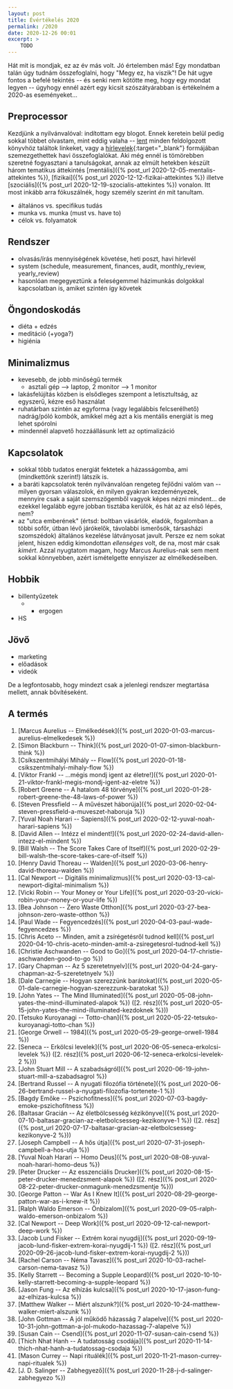 ```yaml
---
layout: post
title: Évértékelés 2020
permalink: /2020
date: 2020-12-26 00:01
excerpt: >
    TODO
---
```


Hát mit is mondjak, ez az év más volt.
Jó értelemben más!
Egy mondatban talán úgy tudnám összefoglalni, hogy "Megy ez, ha viszik"!
De hát ugye fontos a befelé tekintés -- és senki nem kötötte meg, hogy egy mondat legyen -- úgyhogy ennél azért egy kicsit szószátyárabban is értékelném a 2020-as eseményeket...

## Preprocessor

Kezdjünk a nyilvánvalóval: indítottam egy blogot.
Ennek keretein belül pedig sokkal többet olvastam, mint eddig valaha -- [lent](#termes) minden feldolgozott könyvhöz találtok linkeket, vagy a [hírlevelek](https://us4.campaign-archive.com/home/?u=5f516fde803e02feec2eea49a&id=64f174a989){:target="_blank"} formájában szemezgethettek havi összefoglalókat.
Aki még ennél is tömörebben szeretné fogyasztani a tanulságokat, annak az elmúlt hetekben készült három tematikus áttekintés [mentális]({% post_url 2020-12-05-mentalis-attekintes %}), [fizikai]({% post_url 2020-12-12-fizikai-attekintes %}) illetve [szociális]({% post_url 2020-12-19-szocialis-attekintes %}) vonalon.
Itt most inkább arra fókuszálnék, hogy személy szerint *én* mit tanultam.

- általános vs. specifikus tudás
- munka vs. munka (must vs. have to)
- célok vs. folyamatok

## Rendszer

- olvasás/írás mennyiségének követése, heti poszt, havi hírlevél
- system (schedule, measurement, finances, audit, monthly_review, yearly_review)
- hasonlóan megegyeztünk a feleségemmel házimunkás dolgokkal kapcsolatban is, amiket szintén így követek

## Öngondoskodás

- diéta + edzés
- meditáció (+yoga?)
- higiénia


## Minimalizmus

- kevesebb, de jobb minőségű termék
    - asztali gép --> laptop, 2 monitor --> 1 monitor
- lakásfelújítás közben is elsődleges szempont a letisztultság, az egyszerű, kézre eső használat
- ruhatárban szintén az egyforma (vagy legalábbis felcserélhető) nadrág/póló kombók, amikkel még azt a kis mentális energiát is meg lehet spórolni
- mindennél alapvető hozzáállásunk lett az optimalizáció



## Kapcsolatok

- sokkal több tudatos energiát fektetek a házasságomba, ami (mindkettőnk szerint!) látszik is.
- a baráti kapcsolatok terén nyilvánvalóan rengeteg fejlődni valóm van -- milyen gyorsan válaszolok, én milyen gyakran kezdeményezek, mennyire csak a saját szemszögemből vagyok képes nézni mindent... de ezekkel legalább egyre jobban tisztába kerülök, és hát az az első lépés, nem?
- az "utca emberének" (értsd: boltban vásárlók, eladók, fogalomban a többi sofőr, útban lévő járókelők, távolabbi ismerősök, társasházi szomszédok) általános kezelése látványosat javult.
Persze ez nem sokat jelent, hiszen eddig kimondottan *ellenséges* volt, de na, most már csak *kimért*.
Azzal nyugtatom magam, hogy Marcus Aurelius-nak sem ment sokkal könnyebben, azért ismételgette ennyiszer az elmélkedéseiben.


## Hobbik

- billentyűzetek
    - + ergogen
- HS

## Jövő

- marketing
- előadások
- videók

De a legfontosabb, hogy mindezt csak a jelenlegi rendszer megtartása mellett, annak bővítéseként.


## <a name="termes"></a>A termés

1. [Marcus Aurelius -- Elmélkedések]({% post_url 2020-01-03-marcus-aurelius-elmelkedesek %})
1. [Simon Blackburn -- Think]({% post_url 2020-01-07-simon-blackburn-think %})
1. [Csíkszentmihályi Mihály -- Flow]({% post_url 2020-01-18-csikszentmihalyi-mihaly-flow %})
1. [Viktor Frankl -- ...mégis mondj igent az életre!]({% post_url 2020-01-21-viktor-frankl-megis-mondj-igent-az-eletre %})
1. [Robert Greene -- A hatalom 48 törvénye]({% post_url 2020-01-28-robert-greene-the-48-laws-of-power %})
1. [Steven Pressfield -- A művészet háborúja]({% post_url 2020-02-04-steven-pressfield-a-muveszet-haboruja %})
1. [Yuval Noah Harari -- Sapiens]({% post_url 2020-02-12-yuval-noah-harari-sapiens %})
1. [David Allen -- Intézz el mindent!]({% post_url 2020-02-24-david-allen-intezz-el-mindent %})
1. [Bill Walsh -- The Score Takes Care of Itself]({% post_url 2020-02-29-bill-walsh-the-score-takes-care-of-itself %})
1. [Henry David Thoreau -- Walden]({% post_url 2020-03-06-henry-david-thoreau-walden %})
1. [Cal Newport -- Digitális minimalizmus]({% post_url 2020-03-13-cal-newport-digital-minimalism %})
1. [Vicki Robin -- Your Money or Your Life]({% post_url 2020-03-20-vicki-robin-your-money-or-your-life %})
1. [Bea Johnson -- Zero Waste Otthon]({% post_url 2020-03-27-bea-johnson-zero-waste-otthon %})
1. [Paul Wade -- Fegyencedzés]({% post_url 2020-04-03-paul-wade-fegyencedzes %})
1. [Chris Aceto -- Minden, amit a zsírégetésről tudnod kell]({% post_url 2020-04-10-chris-aceto-minden-amit-a-zsiregetesrol-tudnod-kell %})
1. [Christie Aschwanden -- Good to Go]({% post_url 2020-04-17-christie-aschwanden-good-to-go %})
1. [Gary Chapman -- Az 5 szeretetnyelv]({% post_url 2020-04-24-gary-chapman-az-5-szeretetnyelv %})
1. [Dale Carnegie -- Hogyan szerezzünk barátokat]({% post_url 2020-05-01-dale-carnegie-hogyan-szerezzunk-baratokat %})
1. [John Yates -- The Mind Illuminated]({% post_url 2020-05-08-john-yates-the-mind-illuminated-alapok %}) ([2. rész]({% post_url 2020-05-15-john-yates-the-mind-illuminated-kezdoknek %}))
1. [Tetsuko Kuroyanagi -- Totto-chan]({% post_url 2020-05-22-tetsuko-kuroyanagi-totto-chan %})
1. [George Orwell -- 1984]({% post_url 2020-05-29-george-orwell-1984 %})
1. [Seneca -- Erkölcsi levelek]({% post_url 2020-06-05-seneca-erkolcsi-levelek %}) ([2. rész]({% post_url 2020-06-12-seneca-erkolcsi-levelek-2 %}))
1. [John Stuart Mill -- A szabadságról]({% post_url 2020-06-19-john-stuart-mill-a-szabadsagrol %})
1. [Bertrand Russel -- A nyugati filozófia története]({% post_url 2020-06-26-bertrand-russel-a-nyugati-filozofia-tortenete-1 %})
1. [Bagdy Emőke -- Pszichofitness]({% post_url 2020-07-03-bagdy-emoke-pszichofitness %})
1. [Baltasar Gracián -- Az életbölcsesség kézikönyve]({% post_url 2020-07-10-baltasar-gracian-az-eletbolcsesseg-kezikonyve-1 %}) ([2. rész]({% post_url 2020-07-17-baltasar-gracian-az-eletbolcsesseg-kezikonyve-2 %}))
1. [Joseph Campbell -- A hős útja]({% post_url 2020-07-31-joseph-campbell-a-hos-utja %})
1. [Yuval Noah Harari -- Homo Deus]({% post_url 2020-08-08-yuval-noah-harari-homo-deus %})
1. [Peter Drucker -- Az esszenciális Drucker]({% post_url 2020-08-15-peter-drucker-menedzsment-alapok %}) ([2. rész]({% post_url 2020-08-22-peter-drucker-onmagunk-menedzsmentje %}))
1. [George Patton -- War As I Knew It]({% post_url 2020-08-29-george-patton-war-as-i-knew-it %})
1. [Ralph Waldo Emerson -- Önbizalom]({% post_url 2020-09-05-ralph-waldo-emerson-onbizalom %})
1. [Cal Newport -- Deep Work]({% post_url 2020-09-12-cal-newport-deep-work %})
1. [Jacob Lund Fisker -- Extrém korai nyugdíj]({% post_url 2020-09-19-jacob-lund-fisker-extrem-korai-nyugdij-1 %}) ([2. rész]({% post_url 2020-09-26-jacob-lund-fisker-extrem-korai-nyugdij-2 %}))
1. [Rachel Carson -- Néma Tavasz]({% post_url 2020-10-03-rachel-carson-nema-tavasz %})
1. [Kelly Starrett -- Becoming a Supple Leopard]({% post_url 2020-10-10-kelly-starrett-becoming-a-supple-leopard %})
1. [Jason Fung -- Az elhízás kulcsa]({% post_url 2020-10-17-jason-fung-az-elhizas-kulcsa %})
1. [Matthew Walker -- Miért alszunk?]({% post_url 2020-10-24-matthew-walker-miert-alszunk %})
1. [John Gottman -- A jól működő házasság 7 alapelve]({% post_url 2020-10-31-john-gottman-a-jol-mukodo-hazassag-7-alapelve %})
1. [Susan Cain -- Csend]({% post_url 2020-11-07-susan-cain-csend %})
1. [Thich Nhat Hanh -- A tudatosság csodája]({% post_url 2020-11-14-thich-nhat-hanh-a-tudatossag-csodaja %})
1. [Mason Currey -- Napi rituálék]({% post_url 2020-11-21-mason-currey-napi-ritualek %})
1. [J. D. Salinger -- Zabhegyező]({% post_url 2020-11-28-j-d-salinger-zabhegyezo %})
